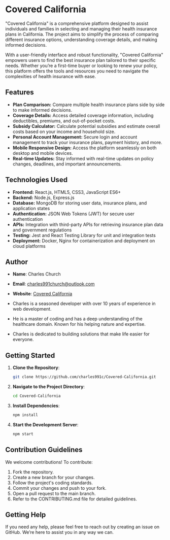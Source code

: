 # Covered California

"Covered California" is a comprehensive platform designed to assist individuals and families in selecting and managing their health insurance plans in California. 
The project aims to simplify the process of comparing different insurance options, understanding coverage details, and making informed decisions. 

With a user-friendly interface and robust functionality, "Covered California" empowers users to find the best insurance plan tailored to their specific needs. Whether you’re a first-time buyer or looking to renew your policy, this platform offers the tools and resources you need to navigate the complexities of health insurance with ease.

## Features
- **Plan Comparison:** Compare multiple health insurance plans side by side to make informed decisions.
- **Coverage Details:** Access detailed coverage information, including deductibles, premiums, and out-of-pocket costs.
- **Subsidy Calculator:** Calculate potential subsidies and estimate overall costs based on your income and household size.
- **Personal Account Management:** Secure login and account management to track your insurance plans, payment history, and more.
- **Mobile Responsive Design:** Access the platform seamlessly on both desktop and mobile devices.
- **Real-time Updates:** Stay informed with real-time updates on policy changes, deadlines, and important announcements.

## Technologies Used
- **Frontend:** React.js, HTML5, CSS3, JavaScript ES6+
- **Backend:** Node.js, Express.js
- **Database:** MongoDB for storing user data, insurance plans, and application states
- **Authentication:** JSON Web Tokens (JWT) for secure user authentication
- **APIs:** Integration with third-party APIs for retrieving insurance plan data and government regulations
- **Testing:** Jest and React Testing Library for unit and integration tests
- **Deployment:** Docker, Nginx for containerization and deployment on cloud platforms

## Author
- **Name**: Charles Church
- **Email**: charles991church@outlook.com
- **Website**: [Covered California](https://www.mycoveredcalifornia.com)

- Charles is a seasoned developer with over 10 years of experience in web development.
- He is a master of coding and has a deep understanding of the healthcare domain. Known for his helping nature and expertise.
- Charles is dedicated to building solutions that make life easier for everyone.

## Getting Started

1. **Clone the Repository**:
   ```bash
   git clone https://github.com/charles991c/Covered-California.git
2. **Navigate to the Project Directory**:
   ```bash
   cd Covered-California
3. **Install Dependencies**:
   ```bash
   npm install
4. **Start the Development Server**:
   ```bash
   npm start
## Contribution Guidelines
We welcome contributions! To contribute:

1. Fork the repository.
2. Create a new branch for your changes.
3. Follow the project's coding standards.
4. Commit your changes and push to your fork.
5. Open a pull request to the main branch.
6. Refer to the CONTRIBUTING.md file for detailed guidelines.

## Getting Help
If you need any help, please feel free to reach out by creating an issue on GitHub. We’re here to assist you in any way we can.
   
